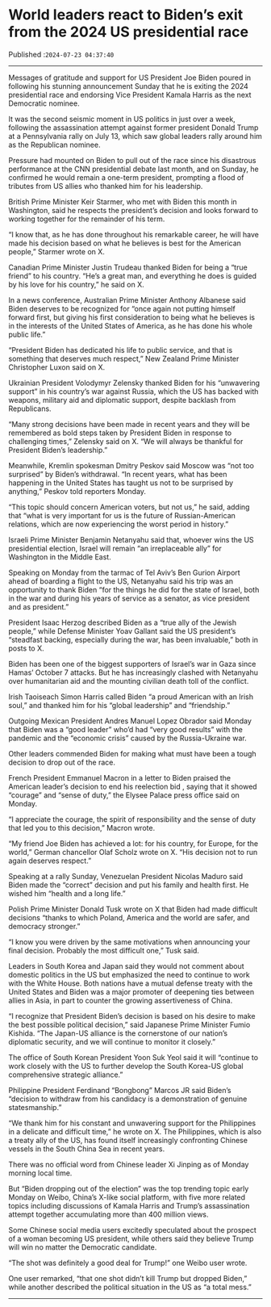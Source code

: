 # World leaders react to Biden’s exit from the 2024 US presidential race

Published :`2024-07-23 04:37:40`

---

Messages of gratitude and support for US President Joe Biden poured in following his stunning announcement Sunday that he is exiting the 2024 presidential race and endorsing Vice President Kamala Harris as the next Democratic nominee.

It was the second seismic moment in US politics in just over a week, following the assassination attempt against former president Donald Trump at a Pennsylvania rally on July 13, which saw global leaders rally around him as the Republican nominee.

Pressure had mounted on Biden to pull out of the race since his disastrous performance at the CNN presidential debate last month, and on Sunday, he confirmed he would remain a one-term president, prompting a flood of tributes from US allies who thanked him for his leadership.

British Prime Minister Keir Starmer, who met with Biden this month in Washington, said he respects the president’s decision and looks forward to working together for the remainder of his term.

“I know that, as he has done throughout his remarkable career, he will have made his decision based on what he believes is best for the American people,” Starmer wrote on X.

Canadian Prime Minister Justin Trudeau thanked Biden for being a “true friend” to his country. “He’s a great man, and everything he does is guided by his love for his country,” he said on X.

In a news conference, Australian Prime Minister Anthony Albanese said Biden deserves to be recognized for “once again not putting himself forward first, but giving his first consideration to being what he believes is in the interests of the United States of America, as he has done his whole public life.”

“President Biden has dedicated his life to public service, and that is something that deserves much respect,” New Zealand Prime Minister Christopher Luxon said on X.

Ukrainian President Volodymyr Zelensky thanked Biden for his “unwavering support” in his country’s war against Russia, which the US has backed with weapons, military aid and diplomatic support, despite backlash from Republicans.

“Many strong decisions have been made in recent years and they will be remembered as bold steps taken by President Biden in response to challenging times,” Zelensky said on X. “We will always be thankful for President Biden’s leadership.”

Meanwhile, Kremlin spokesman Dmitry Peskov said Moscow was “not too surprised” by Biden’s withdrawal. “In recent years, what has been happening in the United States has taught us not to be surprised by anything,” Peskov told reporters Monday.

“This topic should concern American voters, but not us,” he said, adding that “what is very important for us is the future of Russian-American relations, which are now experiencing the worst period in history.”

Israeli Prime Minister Benjamin Netanyahu said that, whoever wins the US presidential election, Israel will remain “an irreplaceable ally” for Washington in the Middle East.

Speaking on Monday from the tarmac of Tel Aviv’s Ben Gurion Airport ahead of boarding a flight to the US, Netanyahu said his trip was an opportunity to thank Biden “for the things he did for the state of Israel, both in the war and during his years of service as a senator, as vice president and as president.”

President Isaac Herzog described Biden as a “true ally of the Jewish people,” while Defense Minister Yoav Gallant said the US president’s “steadfast backing, especially during the war, has been invaluable,” both in posts to X.

Biden has been one of the biggest supporters of Israel’s war in Gaza since Hamas’ October 7 attacks. But he has increasingly clashed with Netanyahu over humanitarian aid and the mounting civilian death toll of the conflict.

Irish Taoiseach Simon Harris called Biden “a proud American with an Irish soul,” and thanked him for his “global leadership” and “friendship.”

Outgoing Mexican President Andres Manuel Lopez Obrador said Monday that Biden was a “good leader” who’d had “very good results” with the pandemic and the “economic crisis” caused by the Russia-Ukraine war.

Other leaders commended Biden for making what must have been a tough decision to drop out of the race.

French President Emmanuel Macron in a letter to Biden praised the American leader’s decision to end his reelection bid , saying that it showed “courage” and “sense of duty,” the Elysee Palace press office said on Monday.

“I appreciate the courage, the spirit of responsibility and the sense of duty that led you to this decision,” Macron wrote.

“My friend Joe Biden has achieved a lot: for his country, for Europe, for the world,” German chancellor Olaf Scholz wrote on X. “His decision not to run again deserves respect.”

Speaking at a rally Sunday, Venezuelan President Nicolas Maduro said Biden made the “correct” decision and put his family and health first. He wished him “health and a long life.”

Polish Prime Minister Donald Tusk wrote on X that Biden had made difficult decisions “thanks to which Poland, America and the world are safer, and democracy stronger.”

“I know you were driven by the same motivations when announcing your final decision. Probably the most difficult one,” Tusk said.

Leaders in South Korea and Japan said they would not comment about domestic politics in the US but emphasized the need to continue to work with the White House. Both nations have a mutual defense treaty with the United States and Biden was a major promoter of deepening ties between allies in Asia, in part to counter the growing assertiveness of China.

“I recognize that President Biden’s decision is based on his desire to make the best possible political decision,” said Japanese Prime Minister Fumio Kishida. “The Japan-US alliance is the cornerstone of our nation’s diplomatic security, and we will continue to monitor it closely.”

The office of South Korean President Yoon Suk Yeol said it will “continue to work closely with the US to further develop the South Korea-US global comprehensive strategic alliance.”

Philippine President Ferdinand “Bongbong” Marcos JR said Biden’s “decision to withdraw from his candidacy is a demonstration of genuine statesmanship.”

“We thank him for his constant and unwavering support for the Philippines in a delicate and difficult time,” he wrote on X. The Philippines, which is also a treaty ally of the US, has found itself increasingly confronting Chinese vessels in the South China Sea in recent years.

There was no official word from Chinese leader Xi Jinping as of Monday morning local time.

But “Biden dropping out of the election” was the top trending topic early Monday on Weibo, China’s X-like social platform, with five more related topics including discussions of Kamala Harris and Trump’s assassination attempt together accumulating more than 400 million views.

Some Chinese social media users excitedly speculated about the prospect of a woman becoming US president, while others said they believe Trump will win no matter the Democratic candidate.

“The shot was definitely a good deal for Trump!” one Weibo user wrote.

One user remarked, “that one shot didn’t kill Trump but dropped Biden,” while another described the political situation in the US as “a total mess.”

---

